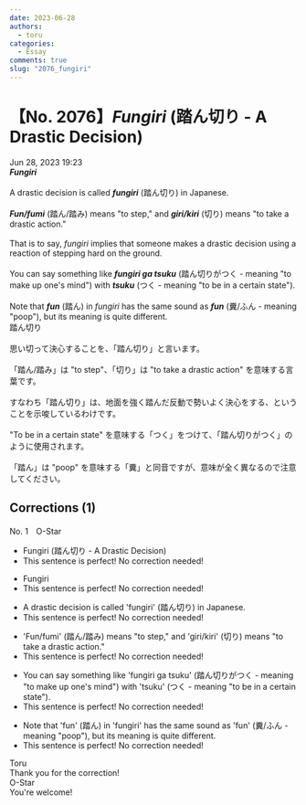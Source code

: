 ```yaml
---
date: 2023-06-28
authors:
  - toru
categories:
  - Essay
comments: true
slug: "2076_fungiri"
---
```


# 【No. 2076】<strong><em>Fungiri</strong></em> (踏ん切り - A Drastic Decision)
<div class="date">Jun 28, 2023 19:23</div>
<div id="post"><div id="body_show_ori">
<strong><em>Fungiri</strong></em><br/><br/>A drastic decision is called <strong><em>fungiri</em></strong> (踏ん切り) in Japanese.<br/><br/><strong><em>Fun/fumi</em></strong> (踏ん/踏み) means "to step," and <strong><em>giri/kiri</em></strong> (切り) means "to take a drastic action."<br/><br/>That is to say, <em>fungiri</em> implies that someone makes a drastic decision using a reaction of stepping hard on the ground.<br/><br/>You can say something like <strong><em>fungiri ga tsuku</em></strong> (踏ん切りがつく - meaning "to make up one's mind") with <strong><em>tsuku</em></strong> (つく - meaning "to be in a certain state").<br/><br/>Note that <strong><em>fun</em></strong> (踏ん) in <em>fungiri</em> has the same sound as <strong><em>fun</em></strong> (糞/ふん - meaning "poop"), but its meaning is quite different.
</div></div>

<!-- more -->

<div id="post_ja"><div id="body_show_mo">
踏ん切り<br/><br/>思い切って決心することを、「踏ん切り」と言います。<br/><br/>「踏ん/踏み」は "to step"、「切り」は "to take a drastic action" を意味する言葉です。<br/><br/>すなわち「踏ん切り」は、地面を強く踏んだ反動で勢いよく決心をする、ということを示唆しているわけです。<br/><br/>"To be in  a certain state" を意味する「つく」をつけて、「踏ん切りがつく」のように使用されます。<br/><br/>「踏ん」は "poop" を意味する「糞」と同音ですが、意味が全く異なるので注意してください。
</div></div>

## Corrections (1)
<div id="block"><div class="first_name"> No. 1　<span class="just_name">O-Star</span></div><div id="block2">
<ul class="correction_field">
<li class="incorrect">Fungiri (踏ん切り - A Drastic Decision)</li>
<li class="corrected perfect">This sentence is perfect! No correction needed!</li>
</ul>
<ul class="correction_field">
<li class="incorrect">Fungiri</li>
<li class="corrected perfect">This sentence is perfect! No correction needed!</li>
</ul>
<ul class="correction_field">
<li class="incorrect">A drastic decision is called 'fungiri' (踏ん切り) in Japanese.</li>
<li class="corrected perfect">This sentence is perfect! No correction needed!</li>
</ul>
<ul class="correction_field">
<li class="incorrect">'Fun/fumi' (踏ん/踏み) means "to step," and 'giri/kiri' (切り) means "to take a drastic action."</li>
<li class="corrected perfect">This sentence is perfect! No correction needed!</li>
</ul>
<ul class="correction_field">
<li class="incorrect">You can say something like 'fungiri ga tsuku' (踏ん切りがつく - meaning "to make up one's mind") with 'tsuku' (つく - meaning "to be in a certain state").</li>
<li class="corrected perfect">This sentence is perfect! No correction needed!</li>
</ul>
<ul class="correction_field">
<li class="incorrect">Note that 'fun' (踏ん) in 'fungiri' has the same sound as 'fun' (糞/ふん - meaning "poop"), but its meaning is quite different.</li>
<li class="corrected perfect">This sentence is perfect! No correction needed!</li>
</ul>
</div><div class="name"><span class="just_name">Toru</span><br>
Thank you for the correction!
</div>
<div class="name"><span class="just_name">O-Star</span><br>
You're welcome!
</div>
</div>
